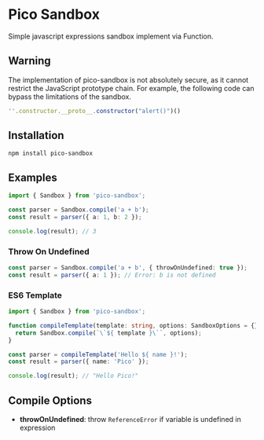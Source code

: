 # Pico Sandbox

Simple javascript expressions sandbox implement via Function.  

## Warning

The implementation of pico-sandbox is not absolutely secure, as it cannot restrict the JavaScript prototype chain. For example, the following code can bypass the limitations of the sandbox.

```js
''.constructor.__proto__.constructor("alert()")()
```

## Installation

```shell
npm install pico-sandbox
```

## Examples

```typescript
import { Sandbox } from 'pico-sandbox';

const parser = Sandbox.compile('a + b');
const result = parser({ a: 1, b: 2 });

console.log(result); // 3
```

### Throw On Undefined

```typescript
const parser = Sandbox.compile('a + b', { throwOnUndefined: true });
const result = parser({ a: 1 }); // Error: b is not defined
```

### ES6 Template

```typescript
import { Sandbox } from 'pico-sandbox';

function compileTemplate(template: string, options: SandboxOptions = {}) {
  return Sandbox.compile(`\`${ template }\``, options);
}

const parser = compileTemplate('Hello ${ name }!');
const result = parser({ name: 'Pico' });

console.log(result); // "Hello Pico!"
```

## Compile Options

- **throwOnUndefined**: throw `ReferenceError` if variable is undefined in expression
